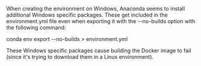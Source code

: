 When creating the environment on Windows, Anaconda seems to install additional Windows specific packages. These get included in the environment.yml file even when exporting it with the --no-builds option with the following command:

conda env export --no-builds > environment.yml

These Windows specific packages cause building the Docker image to fail (since it's trying to download them in a Linux environment).